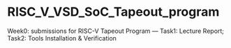 # RISC_V_VSD_SoC_Tapeout_program
Week0: submissions for RISC-V Tapeout Program — Task1: Lecture Report; Task2: Tools Installation &amp; Verification
